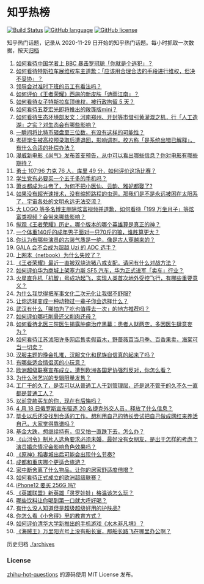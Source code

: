 # 知乎热榜
[![Build Status](https://github.com/ToWeLong/zhihu-hot-questions/workflows/CI/badge.svg)](https://github.com/ToWeLong/zhihu-hot-questions/actions)
[![GitHub language](https://img.shields.io/badge/language-golang-orange.svg)](https://golang.org/)
[![GitHub license](https://img.shields.io/github/license/ToWeLong/zhihu-hot-questions)](https://github.com/ToWeLong/zhihu-hot-questions/blob/main/LICENSE)

知乎热门话题，记录从 2020-11-29 日开始的知乎热门话题。每小时抓取一次数据，按天[归档](./archives)

<!-- BEGIN -->

1. [如何看待中国学者上 BBC 暴击罗冠聪「你就是个逃犯」？](https://www.zhihu.com/question/455394361)
1. [如何看待特斯拉车展维权车主道歉：「应该用合理合法的手段进行维权，但决不妥协」？](https://www.zhihu.com/question/455577673)
1. [领导会对准时下班的员工有看法吗？](https://www.zhihu.com/question/310746721)
1. [如何评价《王者荣耀》西施的新皮肤「诗雨江南」？](https://www.zhihu.com/question/455473220)
1. [如何看待女子特斯拉车顶维权，被行政拘留 5 天？](https://www.zhihu.com/question/455545763)
1. [如何看待五菱宏光即将推出的敞篷版mini？](https://www.zhihu.com/question/454644028)
1. [如何看待生态环境部发文：河南郑州、开封等市借引黄灌溉之机，行「人工造湖」之实？对生态会有哪些影响？](https://www.zhihu.com/question/455226673)
1. [一瞬间将比特币砸盘至三位数，有没有这样的可能性？](https://www.zhihu.com/question/448209627)
1. [考研学生被高校预录取后遭退回，影响调剂，校方称「是系统出错已解释」，有什么合适的补偿办法？](https://www.zhihu.com/question/455060968)
1. [漫威新电影《尚气》发布首支预告，从中可以看出哪些信息？你对电影有哪些期待？](https://www.zhihu.com/question/455504591)
1. [勇士 107:96 力克 76 人，库里 49 分，如何评价这场比赛？](https://www.zhihu.com/question/455545546)
1. [学生党有必要买一个五千多的手机吗？](https://www.zhihu.com/question/410177168)
1. [萧炎都成为斗帝了，为何不把小医仙、云韵、雅妃都娶了?](https://www.zhihu.com/question/454159889)
1. [如果没有超光速技术，没有缩短路程的虫洞，那我们是不是永远被困在太阳系了，宇宙各处的文明永远无法交流？](https://www.zhihu.com/question/454902684)
1. [大 LOGO 等多名博主删除炫富视频并道歉，如何看待「199 万坐月子」等炫富类视频？会带来哪些影响？](https://www.zhihu.com/question/455431114)
1. [纵观《王者荣耀》历史，哪个版本的哪个英雄算是真正的神？](https://www.zhihu.com/question/447887058)
1. [一个体重140斤的成年男子面对一只70斤的狼，谁胜算更大？](https://www.zhihu.com/question/453423217)
1. [你认为有哪些演员的古装气质是一绝，像是古人穿越来的？](https://www.zhihu.com/question/452974122)
1. [GALA 会不会成为超越 Uzi 的 ADC 选手？](https://www.zhihu.com/question/455342127)
1. [上网本（netbook）为什么失败了？](https://www.zhihu.com/question/455119734)
1. [《王者荣耀》最近一直被双烧流猪八戒支配，请问有什么对战方法？](https://www.zhihu.com/question/454638174)
1. [如何评价华为商城上架塞力斯 SF5 汽车，华为正式进军「卖车」行业？](https://www.zhihu.com/question/455452372)
1. [火星直升机「机智」号成功起飞，实现人类首次地外受控飞行，有哪些重要意义？](https://www.zhihu.com/question/455386679)
1. [为什么我觉得把军事文化二次元化让我很不舒服?](https://www.zhihu.com/question/270637423)
1. [让你选择变成一种动物过一辈子你会选择什么？](https://www.zhihu.com/question/454338371)
1. [武汉有什么「哪怕为了吃也值得去一次」的地方推荐吗？](https://www.zhihu.com/question/450650569)
1. [如何评价哪吒削骨还父削肉还母？](https://www.zhihu.com/question/51186212)
1. [如何看待北医三院医生揭露肿瘤治疗黑幕：患者人财两空，多因医生肆意妄为？](https://www.zhihu.com/question/455342717)
1. [如何看待江苏沭阳许多网店售卖假苗木，野蔷薇苗当月季、百香果卖，海棠可当一切卖？](https://www.zhihu.com/question/455406934)
1. [汉服主题的晚会扎堆，汉服文化和民族自信真的起来了吗？](https://www.zhihu.com/question/455352909)
1. [有哪些适合情侣买的小玩意？](https://www.zhihu.com/question/23720253)
1. [欧洲超级联赛宣布成立，遭到欧洲各国足协强烈反对，你怎么看？](https://www.zhihu.com/question/455398975)
1. [为什么张艺兴的专辑限量发售？](https://www.zhihu.com/question/455336525)
1. [工厂干的久了，是否可以从普通工人干到管理层，还是说不管干的久不久一直都是普通工人？](https://www.zhihu.com/question/445448284)
1. [以前贷款买车的你，现在有后悔吗？](https://www.zhihu.com/question/454795561)
1. [4 月 18 日俄罗斯宣布驱逐 20 名捷克外交人员，释放了什么信息？](https://www.zhihu.com/question/455394746)
1. [毕业以后还没找到合适的工作，想利用自己的特长尝试把自己做成网红来养活自己，大家觉得靠谱吗？](https://www.zhihu.com/question/455501682)
1. [基金大跌，想继续持有，但又怕一直跌下去，怎么办？](https://www.zhihu.com/question/452128397)
1. [《山河令》制片人选角要求必须未婚，最好没有女朋友，是出于怎样的考虑？演员婚恋情况会影响角色效果吗？](https://www.zhihu.com/question/455578547)
1. [《原神》稻妻城出后可能会出现什么节奏?](https://www.zhihu.com/question/455346010)
1. [成都和重庆哪个更适合旅游？](https://www.zhihu.com/question/304971606)
1. [家中断舍离了什么物品，让你的居家舒适度倍增？](https://www.zhihu.com/question/455207038)
1. [如何看待正式成立的欧洲超级联赛？](https://www.zhihu.com/question/455371412)
1. [iPhone12 要买 256G 吗?](https://www.zhihu.com/question/439604450)
1. [《英雄联盟》新英雄「灵罗娃娃」格温该怎么玩？](https://www.zhihu.com/question/454955224)
1. [哪些饮料让你喝到第一口就大呼好喝？](https://www.zhihu.com/question/338195759)
1. [有什么没人知道但是超级超级好用的护肤品?](https://www.zhihu.com/question/347053619)
1. [你怎么看《小舍得》里的教育方式？](https://www.zhihu.com/question/455250272)
1. [如何评价清华大学新推出的手机游戏《水木非凡境》？](https://www.zhihu.com/question/455214409)
1. [《海贼王》万里阳光号上没有船长室，那船长路飞在哪里办公啊？](https://www.zhihu.com/question/455292628)

<!-- END -->

历史归档 [./archives](./archives)


### License
[zhihu-hot-questions](https://github.com/towelong/zhihu-hot-questions) 的源码使用 MIT License 发布。